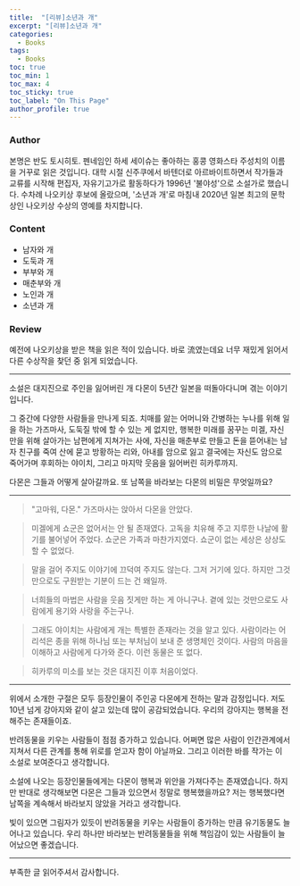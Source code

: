 ```yaml
---
title:  "[리뷰]소년과 개"
excerpt: "[리뷰]소년과 개"
categories:
  - Books
tags:
  - Books
toc: true
toc_min: 1
toc_max: 4
toc_sticky: true
toc_label: "On This Page"
author_profile: true
---
```


### Author

본명은 반도 토시히토. 펜네임인 하세 세이슈는 좋아하는 홍콩 영화스타 주성치의 이름을 거꾸로 읽은 것입니다. 대학 시절 신주쿠에서 바텐더로 아르바이트하면서 작가들과 교류를 시작해 편집자, 자유기고가로 활동하다가 1996년 '불야성'으로 소설가로 했습니다. 수차례 나오키상 후보에 올랐으며, '소년과 개'로 마침내 2020년 일본 최고의 문학상인 나오키상 수상의 영예를 차지합니다.

### Content

* 남자와 개
* 도둑과 개
* 부부와 개
* 매춘부와 개
* 노인과 개
* 소년과 개

### Review

예전에 나오키상을 받은 책을 읽은 적이 있습니다. 바로 流였는데요 너무 재밌게 읽어서 다른 수상작을 찾던 중 읽게 되었습니다.

---

소설은 대지진으로 주인을 잃어버린 개 다몬이 5년간 일본을 떠돌아다니며 겪는 이야기입니다.

그 중간에 다양한 사람들을 만나게 되죠. 치매를 앓는 어머니와 간병하는 누나를 위해 일을 하는 가즈마사, 도둑질 밖에 할 수 있는 게 없지만, 행복한 미래를 꿈꾸는 미겔, 자신만을 위해 살아가는 남편에게 지쳐가는 사에, 자신을 매춘부로 만들고 돈을 뜯어내는 남자 친구를 죽여 산에 묻고 방황하는 리와, 아내를 암으로 잃고 결국에는 자신도 암으로 죽어가며 후회하는 야이치, 그리고 마지막 웃음을 잃어버린 히카루까지.

다몬은 그들과 어떻게 살아갈까요. 또 남쪽을 바라보는 다몬의 비밀은 무엇일까요?

---

> "고마워, 다몬." 가즈마사는 앉아서 다몬을 안았다.

> 미겔에게 쇼군은 없어서는 안 될 존재였다. 고독을 치유해 주고 지루한 나날에 활기를 불어넣어 주었다. 쇼군은 가족과 마찬가지였다. 쇼군이 없는 세상은 상상도 할 수 없었다.

> 말을 걸어 주지도 이야기에 끄덕여 주지도 않는다. 그저 거기에 있다. 하지만 그것만으로도 구원받는 기분이 드는 건 왜일까.

> 너희들의 마법은 사람을 웃음 짓게만 하는 게 아니구나. 곁에 있는 것만으로도 사람에게 용기와 사랑을 주는구나.

> 그래도 야이치는 사람에게 개는 특별한 존재라는 것을 알고 있다. 사람이라는 어리석은 종을 위해 하나님 또는 부처님이 보내 준 생명체인 것이다. 사람의 마음을 이해하고 사람에게 다가와 준다. 이런 동물은 또 없다.

> 히카루의 미소를 보는 것은 대지진 이후 처음이었다.

---

위에서 소개한 구절은 모두 등장인물이 주인공 다몬에게 전하는 말과 감정입니다. 저도 10년 넘게 강아지와 같이 살고 있는데 많이 공감되었습니다. 우리의 강아지는 행복을 전해주는 존재들이죠.

반려동물을 키우는 사람들이 점점 증가하고 있습니다. 어쩌면 많은 사람이 인간관계에서 지쳐서 다른 관계를 통해 위로를 얻고자 함이 아닐까요. 그리고 이러한 바를 작가는 이 소설로 보여준다고 생각합니다.

소설에 나오는 등장인물들에게는 다몬이 행복과 위안을 가져다주는 존재였습니다. 하지만 반대로 생각해보면 다몬은 그들과 있으면서 정말로 행복했을까요? 저는 행복했다면 남쪽을 계속해서 바라보지 않았을 거라고 생각합니다.

빛이 있으면 그림자가 있듯이 반려동물을 키우는 사람들이 증가하는 만큼 유기동물도 늘어나고 있습니다. 우리 하나만 바라보는 반려동물들을 위해 책임감이 있는 사람들이 늘어났으면 좋겠습니다.

---

부족한 글 읽어주셔서 감사합니다.